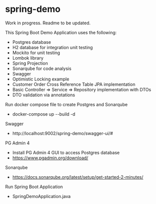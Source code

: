# spring-demo

Work in progress.  Readme to be updated.

This Spring Boot Demo Application uses the following:

- Postgres database
- H2 database for integration unit testing
- Mockito for unit testing
- Lombok library
- Spring Projection
- Sonarqube for code analysis
- Swagger
- Optimistic Locking example
- Customer Order Cross Reference Table JPA implementation
- Basic Controller => Service => Repository implementation with DTOs
- DTO validation via annotations

Run docker compose file to create Postgres and Sonarqube

- docker-compose up --build -d

Swagger

- http://localhost:9002/spring-demo/swagger-ui/#

PG Admin 4

- Install PG Admin 4 GUI to access Postgres database
- https://www.pgadmin.org/download/

Sonarqube

- https://docs.sonarqube.org/latest/setup/get-started-2-minutes/

Run Spring Boot Application

- SpringDemoApplication.java
